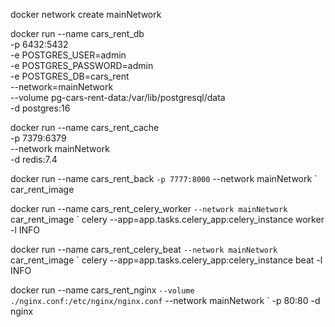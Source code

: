 docker network create mainNetwork

docker run --name cars_rent_db \
    -p 6432:5432 \
    -e POSTGRES_USER=admin \
    -e POSTGRES_PASSWORD=admin \
    -e POSTGRES_DB=cars_rent \
    --network=mainNetwork \
    --volume pg-cars-rent-data:/var/lib/postgresql/data \
    -d postgres:16

docker run --name cars_rent_cache \
    -p 7379:6379 \
    --network mainNetwork \
    -d redis:7.4

docker run --name cars_rent_back `
    -p 7777:8000 `
    --network mainNetwork `
    car_rent_image

docker run --name cars_rent_celery_worker `
    --network mainNetwork `
    car_rent_image `
    celery --app=app.tasks.celery_app:celery_instance worker -l INFO

docker run --name cars_rent_celery_beat `
    --network mainNetwork `
    car_rent_image `
    celery --app=app.tasks.celery_app:celery_instance beat -l INFO

docker run --name cars_rent_nginx `
    --volume ./nginx.conf:/etc/nginx/nginx.conf `
    --network mainNetwork `
    -p 80:80
    -d nginx